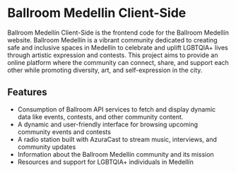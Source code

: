 
# Ballroom Medellin Client-Side

Ballroom Medellín Client-Side is the frontend code for the Ballroom Medellín website. Ballroom Medellín is a vibrant community dedicated to creating safe and inclusive spaces in Medellín to celebrate and uplift LGBTQIA+ lives through artistic expression and contests. This project aims to provide an online platform where the community can connect, share, and support each other while promoting diversity, art, and self-expression in the city.

## Features

- Consumption of Ballroom API services to fetch and display dynamic data like events, contests, and other community content.
- A dynamic and user-friendly interface for browsing upcoming community events and contests
- A radio station built with AzuraCast to stream music, interviews, and community updates
- Information about the Ballroom Medellín community and its mission
- Resources and support for LGBTQIA+ individuals in Medellín

